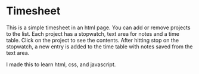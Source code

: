 # Timesheet

This is a simple timesheet in an html page. You can add or remove projects to the list. Each project has a stopwatch, text area for notes and a time table. Click on the project to see the contents. After hitting stop on the stopwatch, a new entry is added to the time table with notes saved from the text area. 

I made this to learn html, css, and javascript. 
